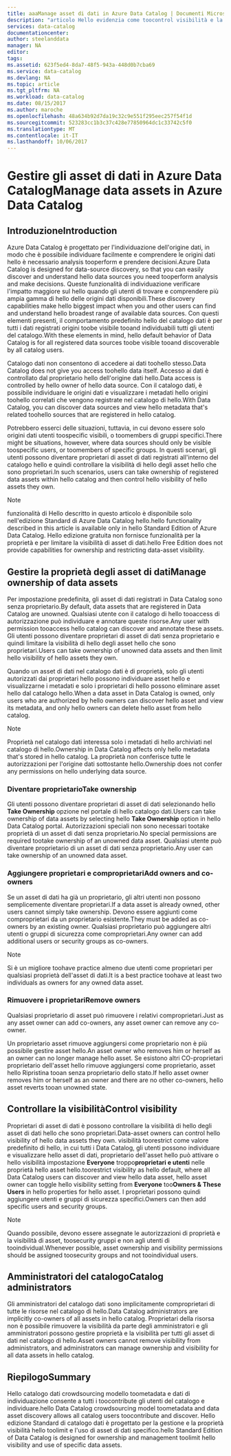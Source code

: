 ```yaml
---
title: aaaManage asset di dati in Azure Data Catalog | Documenti Microsoft
description: "articolo Hello evidenzia come toocontrol visibilità e la proprietà di asset di dati registrata in Azure Data Catalog."
services: data-catalog
documentationcenter: 
author: steelanddata
manager: NA
editor: 
tags: 
ms.assetid: 623f5ed4-8da7-48f5-943a-448d0b7cba69
ms.service: data-catalog
ms.devlang: NA
ms.topic: article
ms.tgt_pltfrm: NA
ms.workload: data-catalog
ms.date: 08/15/2017
ms.author: maroche
ms.openlocfilehash: 48a634b92d7da19c32c9e551f295eec257f54f1d
ms.sourcegitcommit: 523283cc1b3c37c428e77850964dc1c33742c5f0
ms.translationtype: MT
ms.contentlocale: it-IT
ms.lasthandoff: 10/06/2017
---
```

# <a name="manage-data-assets-in-azure-data-catalog"></a><span data-ttu-id="00eb3-103">Gestire gli asset di dati in Azure Data Catalog</span><span class="sxs-lookup"><span data-stu-id="00eb3-103">Manage data assets in Azure Data Catalog</span></span>
## <a name="introduction"></a><span data-ttu-id="00eb3-104">Introduzione</span><span class="sxs-lookup"><span data-stu-id="00eb3-104">Introduction</span></span>
<span data-ttu-id="00eb3-105">Azure Data Catalog è progettato per l'individuazione dell'origine dati, in modo che è possibile individuare facilmente e comprendere le origini dati hello è necessario analysis tooperform e prendere decisioni.</span><span class="sxs-lookup"><span data-stu-id="00eb3-105">Azure Data Catalog is designed for data-source discovery, so that you can easily discover and understand hello data sources you need tooperform analysis and make decisions.</span></span> <span data-ttu-id="00eb3-106">Queste funzionalità di individuazione verificare l'impatto maggiore sul hello quando gli utenti di trovare e comprendere più ampia gamma di hello delle origini dati disponibili.</span><span class="sxs-lookup"><span data-stu-id="00eb3-106">These discovery capabilities make hello biggest impact when you and other users can find and understand hello broadest range of available data sources.</span></span> <span data-ttu-id="00eb3-107">Con questi elementi presenti, il comportamento predefinito hello del catalogo dati è per tutti i dati registrati origini toobe visibile tooand individuabili tutti gli utenti del catalogo.</span><span class="sxs-lookup"><span data-stu-id="00eb3-107">With these elements in mind, hello default behavior of Data Catalog is for all registered data sources toobe visible tooand discoverable by all catalog users.</span></span>

<span data-ttu-id="00eb3-108">Catalogo dati non consentono di accedere ai dati toohello stesso.</span><span class="sxs-lookup"><span data-stu-id="00eb3-108">Data Catalog does not give you access toohello data itself.</span></span> <span data-ttu-id="00eb3-109">Accesso ai dati è controllato dal proprietario hello dell'origine dati hello.</span><span class="sxs-lookup"><span data-stu-id="00eb3-109">Data access is controlled by hello owner of hello data source.</span></span> <span data-ttu-id="00eb3-110">Con il catalogo dati, è possibile individuare le origini dati e visualizzare i metadati hello origini toohello correlati che vengono registrate nel catalogo di hello.</span><span class="sxs-lookup"><span data-stu-id="00eb3-110">With Data Catalog, you can discover data sources and view hello metadata that's related toohello sources that are registered in hello catalog.</span></span>

<span data-ttu-id="00eb3-111">Potrebbero esserci delle situazioni, tuttavia, in cui devono essere solo origini dati utenti toospecific visibili, o toomembers di gruppi specifici.</span><span class="sxs-lookup"><span data-stu-id="00eb3-111">There might be situations, however, where data sources should only be visible toospecific users, or toomembers of specific groups.</span></span> <span data-ttu-id="00eb3-112">In questi scenari, gli utenti possono diventare proprietari di asset di dati registrati all'interno del catalogo hello e quindi controllare la visibilità di hello degli asset hello che sono proprietari.</span><span class="sxs-lookup"><span data-stu-id="00eb3-112">In such scenarios, users can take ownership of registered data assets within hello catalog and then control hello visibility of hello assets they own.</span></span>

> [!NOTE]
> <span data-ttu-id="00eb3-113">funzionalità di Hello descritto in questo articolo è disponibile solo nell'edizione Standard di Azure Data Catalog hello.</span><span class="sxs-lookup"><span data-stu-id="00eb3-113">hello functionality described in this article is available only in hello Standard Edition of Azure Data Catalog.</span></span> <span data-ttu-id="00eb3-114">Hello edizione gratuita non fornisce funzionalità per la proprietà e per limitare la visibilità di asset di dati.</span><span class="sxs-lookup"><span data-stu-id="00eb3-114">hello Free Edition does not provide capabilities for ownership and restricting data-asset visibility.</span></span>
>
>

## <a name="manage-ownership-of-data-assets"></a><span data-ttu-id="00eb3-115">Gestire la proprietà degli asset di dati</span><span class="sxs-lookup"><span data-stu-id="00eb3-115">Manage ownership of data assets</span></span>
<span data-ttu-id="00eb3-116">Per impostazione predefinita, gli asset di dati registrati in Data Catalog sono senza proprietario.</span><span class="sxs-lookup"><span data-stu-id="00eb3-116">By default, data assets that are registered in Data Catalog are unowned.</span></span> <span data-ttu-id="00eb3-117">Qualsiasi utente con il catalogo di hello tooaccess di autorizzazione può individuare e annotare queste risorse.</span><span class="sxs-lookup"><span data-stu-id="00eb3-117">Any user with permission tooaccess hello catalog can discover and annotate these assets.</span></span> <span data-ttu-id="00eb3-118">Gli utenti possono diventare proprietari di asset di dati senza proprietario e quindi limitare la visibilità di hello degli asset hello che sono proprietari.</span><span class="sxs-lookup"><span data-stu-id="00eb3-118">Users can take ownership of unowned data assets and then limit hello visibility of hello assets they own.</span></span>

<span data-ttu-id="00eb3-119">Quando un asset di dati nel catalogo dati è di proprietà, solo gli utenti autorizzati dai proprietari hello possono individuare asset hello e visualizzarne i metadati e solo i proprietari di hello possono eliminare asset hello dal catalogo hello.</span><span class="sxs-lookup"><span data-stu-id="00eb3-119">When a data asset in Data Catalog is owned, only users who are authorized by hello owners can discover hello asset and view its metadata, and only hello owners can delete hello asset from hello catalog.</span></span>

> [!NOTE]
> <span data-ttu-id="00eb3-120">Proprietà nel catalogo dati interessa solo i metadati di hello archiviati nel catalogo di hello.</span><span class="sxs-lookup"><span data-stu-id="00eb3-120">Ownership in Data Catalog affects only hello metadata that's stored in hello catalog.</span></span> <span data-ttu-id="00eb3-121">La proprietà non conferisce tutte le autorizzazioni per l'origine dati sottostante hello.</span><span class="sxs-lookup"><span data-stu-id="00eb3-121">Ownership does not confer any permissions on hello underlying data source.</span></span>
>
>

### <a name="take-ownership"></a><span data-ttu-id="00eb3-122">Diventare proprietario</span><span class="sxs-lookup"><span data-stu-id="00eb3-122">Take ownership</span></span>
<span data-ttu-id="00eb3-123">Gli utenti possono diventare proprietari di asset di dati selezionando hello **Take Ownership** opzione nel portale di hello catalogo dati.</span><span class="sxs-lookup"><span data-stu-id="00eb3-123">Users can take ownership of data assets by selecting hello **Take Ownership** option in hello Data Catalog portal.</span></span> <span data-ttu-id="00eb3-124">Autorizzazioni speciali non sono necessari tootake proprietà di un asset di dati senza proprietario.</span><span class="sxs-lookup"><span data-stu-id="00eb3-124">No special permissions are required tootake ownership of an unowned data asset.</span></span> <span data-ttu-id="00eb3-125">Qualsiasi utente può diventare proprietario di un asset di dati senza proprietario.</span><span class="sxs-lookup"><span data-stu-id="00eb3-125">Any user can take ownership of an unowned data asset.</span></span>

### <a name="add-owners-and-co-owners"></a><span data-ttu-id="00eb3-126">Aggiungere proprietari e comproprietari</span><span class="sxs-lookup"><span data-stu-id="00eb3-126">Add owners and co-owners</span></span>
<span data-ttu-id="00eb3-127">Se un asset di dati ha già un proprietario, gli altri utenti non possono semplicemente diventare proprietari.</span><span class="sxs-lookup"><span data-stu-id="00eb3-127">If a data asset is already owned, other users cannot simply take ownership.</span></span> <span data-ttu-id="00eb3-128">Devono essere aggiunti come comproprietari da un proprietario esistente.</span><span class="sxs-lookup"><span data-stu-id="00eb3-128">They must be added as co-owners by an existing owner.</span></span> <span data-ttu-id="00eb3-129">Qualsiasi proprietario può aggiungere altri utenti o gruppi di sicurezza come comproprietari.</span><span class="sxs-lookup"><span data-stu-id="00eb3-129">Any owner can add additional users or security groups as co-owners.</span></span>

> [!NOTE]
> <span data-ttu-id="00eb3-130">Si è un migliore toohave practice almeno due utenti come proprietari per qualsiasi proprietà dell'asset di dati.</span><span class="sxs-lookup"><span data-stu-id="00eb3-130">It is a best practice toohave at least two individuals as owners for any owned data asset.</span></span>
>
>

### <a name="remove-owners"></a><span data-ttu-id="00eb3-131">Rimuovere i proprietari</span><span class="sxs-lookup"><span data-stu-id="00eb3-131">Remove owners</span></span>
<span data-ttu-id="00eb3-132">Qualsiasi proprietario di asset può rimuovere i relativi comproprietari.</span><span class="sxs-lookup"><span data-stu-id="00eb3-132">Just as any asset owner can add co-owners, any asset owner can remove any co-owner.</span></span>

<span data-ttu-id="00eb3-133">Un proprietario asset rimuove aggiungersi come proprietario non è più possibile gestire asset hello.</span><span class="sxs-lookup"><span data-stu-id="00eb3-133">An asset owner who removes him or herself as an owner can no longer manage hello asset.</span></span> <span data-ttu-id="00eb3-134">Se esistono altri CO-proprietari proprietario dell'asset hello rimuove aggiungersi come proprietario, asset hello Ripristina tooan senza proprietario dello stato.</span><span class="sxs-lookup"><span data-stu-id="00eb3-134">If hello asset owner removes him or herself as an owner and there are no other co-owners, hello asset reverts tooan unowned state.</span></span>

## <a name="control-visibility"></a><span data-ttu-id="00eb3-135">Controllare la visibilità</span><span class="sxs-lookup"><span data-stu-id="00eb3-135">Control visibility</span></span>
<span data-ttu-id="00eb3-136">Proprietari di asset di dati è possono controllare la visibilità di hello degli asset di dati hello che sono proprietari.</span><span class="sxs-lookup"><span data-stu-id="00eb3-136">Data-asset owners can control hello visibility of hello data assets they own.</span></span> <span data-ttu-id="00eb3-137">visibilità toorestrict come valore predefinito di hello, in cui tutti i Data Catalog, gli utenti possono individuare e visualizzare hello asset di dati, proprietario dell'asset hello può attivare o hello visibilità impostazione **Everyone** troppo**proprietari e utenti** nelle proprietà hello asset hello.</span><span class="sxs-lookup"><span data-stu-id="00eb3-137">toorestrict visibility as hello default, where all Data Catalog users can discover and view hello data asset, hello asset owner can toggle hello visibility setting from **Everyone** too**Owners & These Users** in hello properties for hello asset.</span></span> <span data-ttu-id="00eb3-138">I proprietari possono quindi aggiungere utenti e gruppi di sicurezza specifici.</span><span class="sxs-lookup"><span data-stu-id="00eb3-138">Owners can then add specific users and security groups.</span></span>

> [!NOTE]
> <span data-ttu-id="00eb3-139">Quando possibile, devono essere assegnate le autorizzazioni di proprietà e la visibilità di asset, toosecurity gruppi e non agli utenti di tooindividual.</span><span class="sxs-lookup"><span data-stu-id="00eb3-139">Whenever possible, asset ownership and visibility permissions should be assigned toosecurity groups and not tooindividual users.</span></span>
>
>

## <a name="catalog-administrators"></a><span data-ttu-id="00eb3-140">Amministratori del catalogo</span><span class="sxs-lookup"><span data-stu-id="00eb3-140">Catalog administrators</span></span>
<span data-ttu-id="00eb3-141">Gli amministratori del catalogo dati sono implicitamente comproprietari di tutte le risorse nel catalogo di hello.</span><span class="sxs-lookup"><span data-stu-id="00eb3-141">Data Catalog administrators are implicitly co-owners of all assets in hello catalog.</span></span> <span data-ttu-id="00eb3-142">Proprietari della risorsa non è possibile rimuovere la visibilità da parte degli amministratori e gli amministratori possono gestire proprietà e la visibilità per tutti gli asset di dati nel catalogo di hello.</span><span class="sxs-lookup"><span data-stu-id="00eb3-142">Asset owners cannot remove visibility from administrators, and administrators can manage ownership and visibility for all data assets in hello catalog.</span></span>

## <a name="summary"></a><span data-ttu-id="00eb3-143">Riepilogo</span><span class="sxs-lookup"><span data-stu-id="00eb3-143">Summary</span></span>
<span data-ttu-id="00eb3-144">Hello catalogo dati crowdsourcing modello toometadata e dati di individuazione consente a tutti i toocontribute gli utenti del catalogo e individuare.</span><span class="sxs-lookup"><span data-stu-id="00eb3-144">hello Data Catalog crowdsourcing model toometadata and data asset discovery allows all catalog users toocontribute and discover.</span></span> <span data-ttu-id="00eb3-145">Hello edizione Standard di catalogo dati è progettato per la gestione e la proprietà visibilità hello toolimit e l'uso di asset di dati specifico.</span><span class="sxs-lookup"><span data-stu-id="00eb3-145">hello Standard Edition of Data Catalog is designed for ownership and management toolimit hello visibility and use of specific data assets.</span></span>
